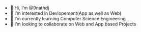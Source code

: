 - 👋 Hi, I’m @9nathdj
- 👀 I’m interested in Devlopement(App as well as Web)
- 🌱 I’m currently learning Computer Science Engineering
- 💞️ I’m looking to collaborate on Web and App based Projects


<!---
9nathdj/9nathdj is a ✨ special ✨ repository because its `README.md` (this file) appears on your GitHub profile.
You can click the Preview link to take a look at your changes.
--->
